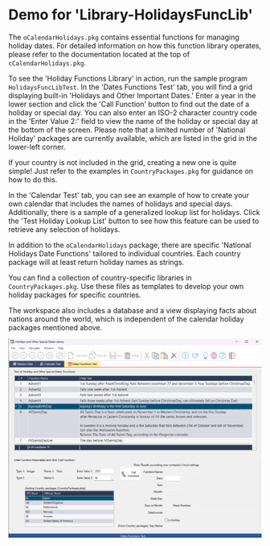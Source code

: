 # Demo for 'Library-HolidaysFuncLib'

The `oCalendarHolidays.pkg` contains essential functions for managing holiday dates. For detailed information on how this function library operates, please refer to the documentation located at the top of `cCalendarHolidays.pkg`.

To see the 'Holiday Functions Library' in action, run the sample program `HolidaysFuncLibTest`. In the 'Dates Functions Test' tab, you will find a grid displaying built-in 'Holidays and Other Important Dates.' Enter a year in the lower section and click the 'Call Function' button to find out the date of a holiday or special day. You can also enter an ISO-2 character country code in the 'Enter Value 2:' field to view the name of the holiday or special day at the bottom of the screen. Please note that a limited number of 'National Holiday' packages are currently available, which are listed in the grid in the lower-left corner.

If your country is not included in the grid, creating a new one is quite simple! Just refer to the examples in `CountryPackages.pkg` for guidance on how to do this.

In the 'Calendar Test' tab, you can see an example of how to create your own calendar that includes the names of holidays and special days. Additionally, there is a sample of a generalized lookup list for holidays. Click the 'Test Holiday Lookup List' button to see how this feature can be used to retrieve any selection of holidays.

In addition to the `oCalendarHolidays` package, there are specific 'National Holidays Date Functions' tailored to individual countries. Each country package will at least return holiday names as strings.

You can find a collection of country-specific libraries in `CountryPackages.pkg`. Use these files as templates to develop your own holiday packages for specific countries.

The workspace also includes a database and a view displaying facts about nations around the world, which is independent of the calendar holiday packages mentioned above.

![Sample of how the HolidaysFuncLib.src program looks like:](Bitmaps/HolidaysFuncLibTest.png)

